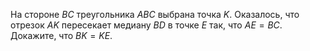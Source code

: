 На  стороне  $BC$   треугольника  $ABC$   выбрана  точка  $K$. Оказалось, что отрезок $AK$ пересекает медиану $BD$ в точке $E$  так, что $AE=BC$. Докажите, что $BK=KE$.